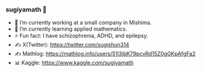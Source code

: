 ### sugiyamath 👋

- 🔭 I’m currently working at a small company in Mishima.
- 🌱 I’m currently learning applied mathematics.
- ⚡ Fun fact: I have schizophrenia, ADHD, and epilepsy.
- ✍ X(Twitter): https://twitter.com/sugishun314
- ✍ Mathlog: https://mathlog.info/users/51l3jbK79pcvRd15Z0gGKpAfgFa2
- 📊 Kaggle: https://www.kaggle.com/sugiyamath
